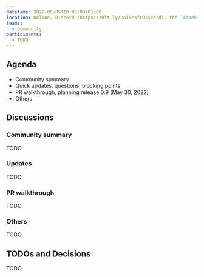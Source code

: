 ```yaml
---
datetime: 2022-05-05T10:00:00+01:00
location: Online, Discord (https://bit.ly/UnikraftDiscord), the `#monkey-business` voice channel
teams:
  - community
participants:
  - TODO
---
```


## Agenda

* Community summary
* Quick updates, questions, blocking points
* PR walkthrough, planning release 0.9 (May 30, 2022)
* Others

## Discussions

### Community summary

TODO

### Updates

TODO

### PR walkthrough

TODO

### Others

TODO

## TODOs and Decisions

TODO
